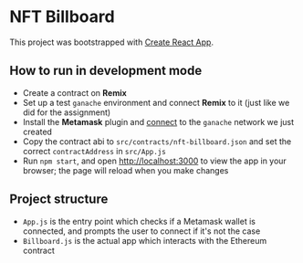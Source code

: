 # NFT Billboard

This project was bootstrapped with [Create React App](https://github.com/facebook/create-react-app).


## How to run in development mode

- Create a contract on **Remix**
- Set up a test `ganache` environment and connect **Remix** to it (just like we did for the assignment)
- Install the **Metamask** plugin and [connect](https://www.geeksforgeeks.org/how-to-set-up-ganche-with-metamask/) to the `ganache` network we just created
- Copy the contract abi to `src/contracts/nft-billboard.json` and set the correct `contractAddress` in `src/App.js`
- Run `npm start`, and open [http://localhost:3000](http://localhost:3000) to view the app in your browser; the page will reload when you make changes

## Project structure
- `App.js` is the entry point which checks if a Metamask wallet is connected, and prompts the user to connect if it's not the case
- `Billboard.js` is the actual app which interacts with the Ethereum contract


<!-- ## Available Scripts

In the project directory, you can run:

### `npm start`

Runs the app in the development mode.\
Open [http://localhost:3000](http://localhost:3000) to view it in your browser.

The page will reload when you make changes.\
You may also see any lint errors in the console.

### `npm test`

Launches the test runner in the interactive watch mode.\
See the section about [running tests](https://facebook.github.io/create-react-app/docs/running-tests) for more information.

### `npm run build`

Builds the app for production to the `build` folder.\
It correctly bundles React in production mode and optimizes the build for the best performance.

The build is minified and the filenames include the hashes.\
Your app is ready to be deployed!

See the section about [deployment](https://facebook.github.io/create-react-app/docs/deployment) for more information.

### `npm run eject`

**Note: this is a one-way operation. Once you `eject`, you can't go back!**

If you aren't satisfied with the build tool and configuration choices, you can `eject` at any time. This command will remove the single build dependency from your project.

Instead, it will copy all the configuration files and the transitive dependencies (webpack, Babel, ESLint, etc) right into your project so you have full control over them. All of the commands except `eject` will still work, but they will point to the copied scripts so you can tweak them. At this point you're on your own.

You don't have to ever use `eject`. The curated feature set is suitable for small and middle deployments, and you shouldn't feel obligated to use this feature. However we understand that this tool wouldn't be useful if you couldn't customize it when you are ready for it. -->

<!-- ## Deployment

This section has moved here: [https://facebook.github.io/create-react-app/docs/deployment](https://facebook.github.io/create-react-app/docs/deployment) -->
